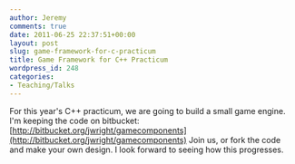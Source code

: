 ```yaml
---
author: Jeremy
comments: true
date: 2011-06-25 22:37:51+00:00
layout: post
slug: game-framework-for-c-practicum
title: Game Framework for C++ Practicum
wordpress_id: 248
categories:
- Teaching/Talks
---
```


For this year's C++ practicum, we are going to build a small game engine.  I'm keeping the code on bitbucket: [http://bitbucket.org/jwright/gamecomponents](http://bitbucket.org/jwright/gamecomponents) Join us, or fork the code and make your own design. I look forward to seeing how this progresses.






